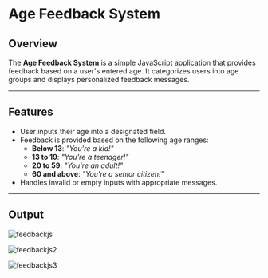 # Age Feedback System

## Overview
The **Age Feedback System** is a simple JavaScript application that provides feedback based on a user's entered age. It categorizes users into age groups and displays personalized feedback messages.

---

## Features
- User inputs their age into a designated field.
- Feedback is provided based on the following age ranges:
  - **Below 13**: *"You're a kid!"*
  - **13 to 19**: *"You're a teenager!"*
  - **20 to 59**: *"You're an adult!"*
  - **60 and above**: *"You're a senior citizen!"*
- Handles invalid or empty inputs with appropriate messages.

---

## Output 
![feedbackjs](https://github.com/user-attachments/assets/a0d0edac-b1bb-45f6-95cd-2e125398658f)

![feedbackjs2](https://github.com/user-attachments/assets/860b4ef7-d0a1-4c0f-a50e-3c06478f8968)

![feedbackjs3](https://github.com/user-attachments/assets/c043c089-1032-475f-87d6-a8d0e21b4c9e)

